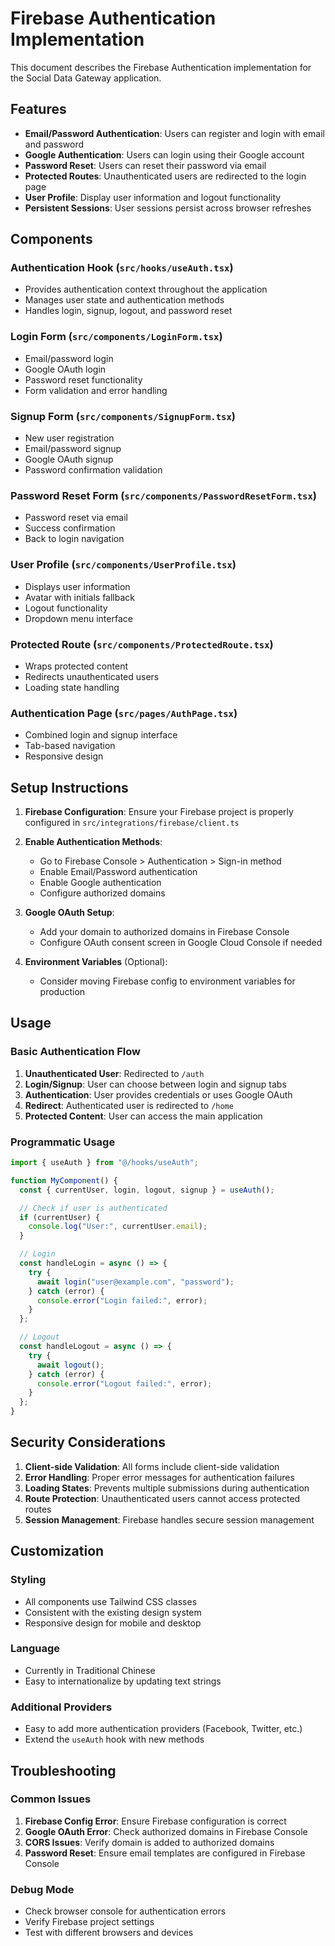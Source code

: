 # Firebase Authentication Implementation

This document describes the Firebase Authentication implementation for the Social Data Gateway application.

## Features

- **Email/Password Authentication**: Users can register and login with email and password
- **Google Authentication**: Users can login using their Google account
- **Password Reset**: Users can reset their password via email
- **Protected Routes**: Unauthenticated users are redirected to the login page
- **User Profile**: Display user information and logout functionality
- **Persistent Sessions**: User sessions persist across browser refreshes

## Components

### Authentication Hook (`src/hooks/useAuth.tsx`)

- Provides authentication context throughout the application
- Manages user state and authentication methods
- Handles login, signup, logout, and password reset

### Login Form (`src/components/LoginForm.tsx`)

- Email/password login
- Google OAuth login
- Password reset functionality
- Form validation and error handling

### Signup Form (`src/components/SignupForm.tsx`)

- New user registration
- Email/password signup
- Google OAuth signup
- Password confirmation validation

### Password Reset Form (`src/components/PasswordResetForm.tsx`)

- Password reset via email
- Success confirmation
- Back to login navigation

### User Profile (`src/components/UserProfile.tsx`)

- Displays user information
- Avatar with initials fallback
- Logout functionality
- Dropdown menu interface

### Protected Route (`src/components/ProtectedRoute.tsx`)

- Wraps protected content
- Redirects unauthenticated users
- Loading state handling

### Authentication Page (`src/pages/AuthPage.tsx`)

- Combined login and signup interface
- Tab-based navigation
- Responsive design

## Setup Instructions

1. **Firebase Configuration**: Ensure your Firebase project is properly configured in `src/integrations/firebase/client.ts`

2. **Enable Authentication Methods**:

   - Go to Firebase Console > Authentication > Sign-in method
   - Enable Email/Password authentication
   - Enable Google authentication
   - Configure authorized domains

3. **Google OAuth Setup**:

   - Add your domain to authorized domains in Firebase Console
   - Configure OAuth consent screen in Google Cloud Console if needed

4. **Environment Variables** (Optional):
   - Consider moving Firebase config to environment variables for production

## Usage

### Basic Authentication Flow

1. **Unauthenticated User**: Redirected to `/auth`
2. **Login/Signup**: User can choose between login and signup tabs
3. **Authentication**: User provides credentials or uses Google OAuth
4. **Redirect**: Authenticated user is redirected to `/home`
5. **Protected Content**: User can access the main application

### Programmatic Usage

```typescript
import { useAuth } from "@/hooks/useAuth";

function MyComponent() {
  const { currentUser, login, logout, signup } = useAuth();

  // Check if user is authenticated
  if (currentUser) {
    console.log("User:", currentUser.email);
  }

  // Login
  const handleLogin = async () => {
    try {
      await login("user@example.com", "password");
    } catch (error) {
      console.error("Login failed:", error);
    }
  };

  // Logout
  const handleLogout = async () => {
    try {
      await logout();
    } catch (error) {
      console.error("Logout failed:", error);
    }
  };
}
```

## Security Considerations

1. **Client-side Validation**: All forms include client-side validation
2. **Error Handling**: Proper error messages for authentication failures
3. **Loading States**: Prevents multiple submissions during authentication
4. **Route Protection**: Unauthenticated users cannot access protected routes
5. **Session Management**: Firebase handles secure session management

## Customization

### Styling

- All components use Tailwind CSS classes
- Consistent with the existing design system
- Responsive design for mobile and desktop

### Language

- Currently in Traditional Chinese
- Easy to internationalize by updating text strings

### Additional Providers

- Easy to add more authentication providers (Facebook, Twitter, etc.)
- Extend the `useAuth` hook with new methods

## Troubleshooting

### Common Issues

1. **Firebase Config Error**: Ensure Firebase configuration is correct
2. **Google OAuth Error**: Check authorized domains in Firebase Console
3. **CORS Issues**: Verify domain is added to authorized domains
4. **Password Reset**: Ensure email templates are configured in Firebase Console

### Debug Mode

- Check browser console for authentication errors
- Verify Firebase project settings
- Test with different browsers and devices

